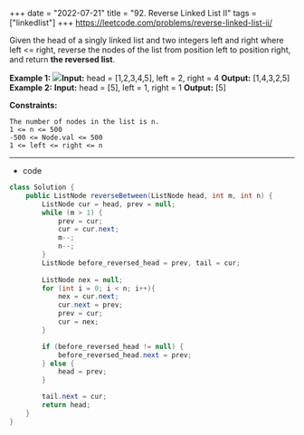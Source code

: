 +++ 
date = "2022-07-21"
title = "92. Reverse Linked List II"
tags = ["linkedlist"]
+++
https://leetcode.com/problems/reverse-linked-list-ii/


Given the head of a singly linked list and two integers left and right where left <= right, reverse the nodes of the list from position left to position right, and return __the reversed list__.
 
**Example 1:**
![](https://assets.leetcode.com/uploads/2021/02/19/rev2ex2.jpg)**Input:** head = [1,2,3,4,5], left = 2, right = 4 **Output:** [1,4,3,2,5] 
**Example 2:**
**Input:** head = [5], left = 1, right = 1 **Output:** [5] 
 
**Constraints:**
 	
	The number of nodes in the list is n. 	
	1 <= n <= 500 	
	-500 <= Node.val <= 500 	
	1 <= left <= right <= n

---
- code
```java
class Solution {
    public ListNode reverseBetween(ListNode head, int m, int n) {
        ListNode cur = head, prev = null;
        while (m > 1) {
            prev = cur;
            cur = cur.next;
            m--;
            n--;
        }
        ListNode before_reversed_head = prev, tail = cur;
        
        ListNode nex = null;
        for (int i = 0; i < n; i++){
            nex = cur.next;
            cur.next = prev;
            prev = cur;
            cur = nex;
        }

        if (before_reversed_head != null) {
            before_reversed_head.next = prev;
        } else {
            head = prev;
        }

        tail.next = cur;
        return head;
    }
}
```
